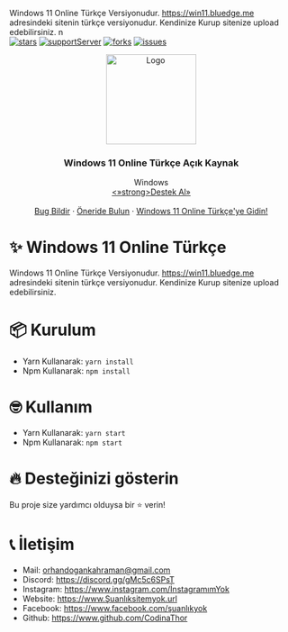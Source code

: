Windows 11 Online Türkçe Versiyonudur.
https://win11.bluedge.me adresindeki sitenin türkçe versiyonudur.
Kendinize Kurup sitenize upload edebilirsiniz. n\
[![stars](https://img.shields.io/github/stars/codinathor/windows11-onlinetr?color=yellow&logo=github&style=for-the-badge)](https://github.com/CodinaThor/windows11-onlinetr)
[![supportServer](https://img.shields.io/discord/723554233240256613?color=7289DA&label=Support&logo=discord&style=for-the-badge)](https://discord.gg/gMc5c6SPsT)
[![forks](https://img.shields.io/github/forks/codinathor/windows11-onlinetr?color=green&logo=github&style=for-the-badge)](https://github.com/CodinaThor/windows11-onlinetr/network/members)
[![issues](https://img.shields.io/github/issues/codinathor/windows11-onlinetr?color=red&logo=github&style=for-the-badge)](https://github.com/CodinaThor/windows11-onlinetr)

<p align="center">
  <img src="icon.png" alt="Logo" width="160" height="160" />
  <h3 align="center">Windows 11 Online Türkçe Açık Kaynak </h3>

  <p align="center">
    Windows 
    <br />
    <a href="https://discord.gg/gMc5c6SPsT"><»strong>Destek Al»</strong></a>
    <br />
    <br />
    <a href="https://github.com/CodinaThor/CodinaThor/issues">Bug Bildir</a>
    ·
    <a href="https://github.com/CodinaThor/CodinaThor/issues">Öneride Bulun</a>
    ·
    <a href="https://windows11-onlinetr.herokuapp.com/">Windows 11 Online Türkçe'ye Gidin!</a>
  </p>
</p>

# ✨ Windows 11 Online Türkçe

Windows 11 Online Türkçe Versiyonudur.
https://win11.bluedge.me adresindeki sitenin türkçe versiyonudur.
Kendinize Kurup sitenize upload edebilirsiniz.

# 📦 Kurulum

-   Yarn Kullanarak: `yarn install `
-   Npm Kullanarak: `npm install`

# 🤓 Kullanım

-   Yarn Kullanarak: `yarn start `
-   Npm Kullanarak: `npm start `

# 🔥 Desteğinizi gösterin

Bu proje size yardımcı olduysa bir ⭐️ verin!

# 📞 İletişim

-   Mail: orhandogankahraman@gmail.com
-   Discord: https://discord.gg/gMc5c6SPsT
-   Instagram: https://www.instagram.com/İnstagramımYok 
-   Website: https://www.Şuanlıksitemyok.url
-   Facebook: https://www.facebook.com/şuanlıkyok
-   Github: https://www.github.com/CodinaThor
